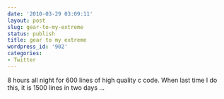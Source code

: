 ```yaml
---
date: '2010-03-29 03:09:11'
layout: post
slug: gear-to-my-extreme
status: publish
title: gear to my extreme
wordpress_id: '902'
categories:
- Twitter
---
```


8 hours all night for 600 lines of high quality c code. When last time I do this, it is 1500 lines in two days ...
